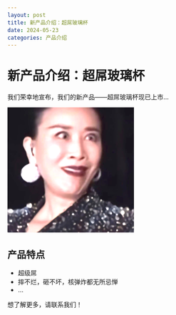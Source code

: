 ```yaml
---
layout: post
title: 新产品介绍：超屌玻璃杯
date: 2024-05-23
categories: 产品介绍
---
```


# 新产品介绍：超屌玻璃杯

我们荣幸地宣布，我们的新产品——超屌玻璃杯现已上市...

![产品图片](/assets/images/1.png)

## 产品特点

- 超级屌
- 摔不烂，砸不坏，核弹炸都无所忌惮
- ...

想了解更多，请联系我们！